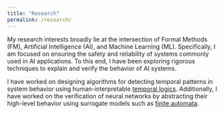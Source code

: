 ```yaml
---
title: "Research"
permalink: /research/
---
```


My research interests broadly lie at the intersection of Formal Methods (FM), Artificial Intelligence (AI), and Machine Learning (ML). Specifically, I am focused on ensuring the safety and reliability of systems commonly used in AI applications. To this end, I have been exploring rigorous techniques to explain and verify the behavior of AI systems.

I have worked on designing algorithms for detecting temporal patterns in system behavior using human-interpretable [temporal logics](https://en.wikipedia.org/wiki/Linear_temporal_logic). Additionally, I have worked on the verification of neural networks by abstracting their high-level behavior using surrogate models such as [finite automata](https://en.wikipedia.org/wiki/Deterministic_finite_automaton).
